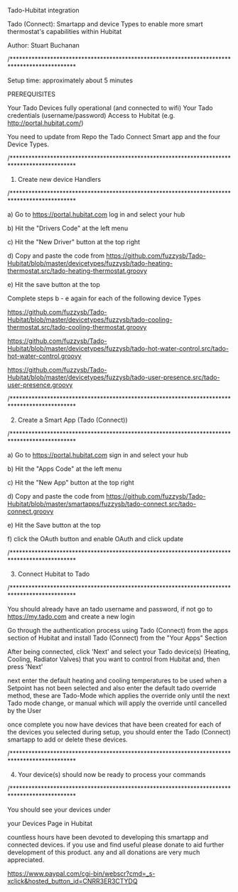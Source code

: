 Tado-Hubitat integration

Tado (Connect): Smartapp and device Types to enable more smart thermostat's capabilities within Hubitat

Author: Stuart Buchanan


/*********************************************************************************************

Setup time: approximately about 5 minutes

PREREQUISITES

Your Tado Devices fully operational (and connected to wifi)
Your Tado credentials (username/password)
Access to Hubitat (e.g. http://portal.hubitat.com/)

You need to update from Repo the Tado Connect Smart app and the four Device Types.


/*********************************************************************************************

1) Create new device Handlers

/*********************************************************************************************

a) Go to https://portal.hubitat.com log in and select your hub

b) Hit the "Drivers Code" at the left menu

c) Hit the "New Driver" button at the top right

d) Copy and paste the code from https://github.com/fuzzysb/Tado-Hubitat/blob/master/devicetypes/fuzzysb/tado-heating-thermostat.src/tado-heating-thermostat.groovy

e) Hit the save button at the top

Complete steps b - e again for each of the following device Types

https://github.com/fuzzysb/Tado-Hubitat/blob/master/devicetypes/fuzzysb/tado-cooling-thermostat.src/tado-cooling-thermostat.groovy

https://github.com/fuzzysb/Tado-Hubitat/blob/master/devicetypes/fuzzysb/tado-hot-water-control.src/tado-hot-water-control.groovy

https://github.com/fuzzysb/Tado-Hubitat/blob/master/devicetypes/fuzzysb/tado-user-presence.src/tado-user-presence.groovy


/*********************************************************************************************

2) Create a Smart App (Tado (Connect))

/*********************************************************************************************

a) Go to https://portal.hubitat.com sign in and select your hub

b) Hit the "Apps Code" at the left menu

c) Hit the "New App" button at the top right

d) Copy and paste the code from https://github.com/fuzzysb/Tado-Hubitat/blob/master/smartapps/fuzzysb/tado-connect.src/tado-connect.groovy

e) Hit the Save button at the top

f) click the OAuth button and enable OAuth and click update


/*********************************************************************************************

3) Connect Hubitat to Tado

/*********************************************************************************************

You should already have an tado username and password, if not go to https://my.tado.com and create a new login

Go through the authentication process using Tado (Connect) from the apps section of Hubitat and install Tado (Connect) from the "Your Apps" Section


After being connected, click 'Next' and select your Tado device(s) (Heating, Cooling, Radiator Valves) that you want to control from Hubitat and, then press 'Next'

next enter the default heating and cooling temperatures to be used when a Setpoint has not been selected and also enter the default tado override method, these are Tado-Mode which applies the override only until the next Tado mode change, or manual which will apply the override until cancelled by the User

once complete you now have devices that have been created for each of the devices you selected during setup, you should enter the Tado (Connect) smartapp to add or delete these devices.

/*********************************************************************************************

4) Your device(s) should now be ready to process your commands

/*********************************************************************************************

You should see your devices under

your Devices Page in Hubitat

countless hours have been devoted to developing this smartapp and connected devices. if you use and find useful please donate to aid further development of this product. any and all donations are very much appreciated.

https://www.paypal.com/cgi-bin/webscr?cmd=_s-xclick&hosted_button_id=CNRR3ER3CTYDQ
